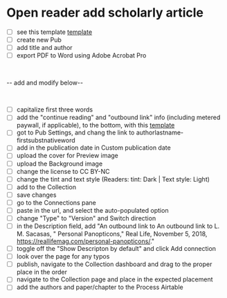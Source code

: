 # Open reader add scholarly article

- [ ] see this template [template](https://www.mediastudies.press/pub/template-scholarly/draft)
- [ ] create new Pub
- [ ] add title and author
- [ ] export PDF to Word using Adobe Acrobat Pro

<br>

-- add and modify below-- 

<br>

- [ ] capitalize first three words
- [ ] add the "continue reading" and "outbound link" info (including metered paywall, if applicable), to the bottom, with this [template](https://www.mediastudies.press/pub/authorlastname-firstsubstantivetitle/draft)
- [ ] got to Pub Settings, and chang the link to authorlastname-firstsubstnativeword
- [ ] add in the publication date in Custom publication date
- [ ] upload the cover for Preview image
- [ ] upload the Background image 
- [ ] change the license to CC BY-NC
- [ ] change the tint and text style (Readers: tint: Dark | Text style: Light)
- [ ] add to the Collection 
- [ ] save changes
- [ ] go to the Connections pane
- [ ] paste in the url, and select the auto-populated option
- [ ] change "Type" to "Version" and Switch direction
- [ ] in the Description field, add "An outbound link to An outbound link to L. M. Sacasas, " Personal Panopticons," Real Life, November 5, 2018, https://reallifemag.com/personal-panopticons/."
- [ ] toggle off the "Show Descripton by default" and click Add connection
- [ ] look over the page for any typos
- [ ] publish, navigate to the Collection dashboard and drag to the proper place in the order
- [ ] navigate to the Collection page and place in the expected placement
- [ ] add the authors and paper/chapter to the Process Airtable